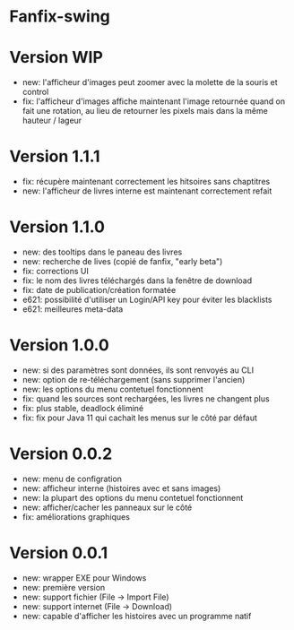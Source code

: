 # Fanfix-swing

# Version WIP

- new: l'afficheur d'images peut zoomer avec la molette de la souris et control
- fix: l'afficheur d'images affiche maintenant l'image retournée quand on fait une rotation, au lieu de retourner les pixels mais dans la même hauteur / lageur

# Version 1.1.1

- fix: récupère maintenant correctement les hitsoires sans chaptitres
- new: l'afficheur de livres interne est maintenant correctement refait

# Version 1.1.0

- new: des tooltips dans le paneau des livres
- new: recherche de lives (copié de fanfix, "early beta")
- fix: corrections UI
- fix: le nom des livres téléchargés dans la fenêtre de download
- fix: date de publication/création formatée
- e621: possibilité d'utiliser un Login/API key pour éviter les blacklists
- e621: meilleures meta-data

# Version 1.0.0

- new: si des paramètres sont données, ils sont renvoyés au CLI
- new: option de re-téléchargement (sans supprimer l'ancien)
- new: les options du menu contetuel fonctionnent
- fix: quand les sources sont rechargées, les livres ne changent plus
- fix: plus stable, deadlock éliminé
- fix: fix pour Java 11 qui cachait les menus sur le côté par défaut

# Version 0.0.2

- new: menu de configration
- new: afficheur interne (histoires avec et sans images)
- new: la plupart des options du menu contetuel fonctionnent
- new: afficher/cacher les panneaux sur le côté
- fix: améliorations graphiques

# Version 0.0.1

- new: wrapper EXE pour Windows
- new: première version
- new: support fichier (File -> Import File)
- new: support internet (File -> Download)
- new: capable d'afficher les histoires avec un programme natif


